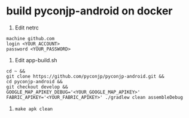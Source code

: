# build pyconjp-android on docker

1. Edit netrc

```
machine github.com
login <YOUR_ACCOUNT>
password <YOUR_PASSWORD>
```

1. Edit app-build.sh

```
cd ~ && 
git clone https://github.com/pyconjp/pyconjp-android.git && 
cd pyconjp-android && 
git checkout develop &&
GOOGLE_MAP_APIKEY_DEBUG='<YOUR_GOOGLE_MAP_APIKEY>' FABRIC_APIKEY='<YOUR_FABRIC_APIKEY>' ./gradlew clean assembleDebug
```

1. `make apk clean`

